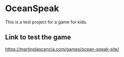 # OceanSpeak
This is a test project for a game for kids.

## Link to test the game
https://martinplascencia.com/games/ocean-speak-site/

